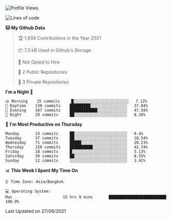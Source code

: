 <!--START_SECTION:waka-->
![Profile Views](http://img.shields.io/badge/Profile%20Views-128-blue)

![Lines of code](https://img.shields.io/badge/From%20Hello%20World%20I%27ve%20Written-25455%20lines%20of%20code-blue)

**🐱 My Github Data** 

> 🏆 1,939 Contributions in the Year 2021
 > 
> 📦 7.3 kB Used in Github's Storage 
 > 
> 🚫 Not Opted to Hire
 > 
> 📜 2 Public Repositories 
 > 
> 🔑 3 Private Repositories  
 > 
**I'm a Night 🦉** 

```text
🌞 Morning    25 commits     █░░░░░░░░░░░░░░░░░░░░░░░░   7.12% 
🌆 Daytime    130 commits    █████████░░░░░░░░░░░░░░░░   37.04% 
🌃 Evening    167 commits    ████████████░░░░░░░░░░░░░   47.58% 
🌙 Night      29 commits     ██░░░░░░░░░░░░░░░░░░░░░░░   8.26%

```
📅 **I'm Most Productive on Thursday** 

```text
Monday       33 commits     ██░░░░░░░░░░░░░░░░░░░░░░░   9.4% 
Tuesday      37 commits     ██░░░░░░░░░░░░░░░░░░░░░░░   10.54% 
Wednesday    71 commits     █████░░░░░░░░░░░░░░░░░░░░   20.23% 
Thursday     150 commits    ██████████░░░░░░░░░░░░░░░   42.74% 
Friday       18 commits     █░░░░░░░░░░░░░░░░░░░░░░░░   5.13% 
Saturday     30 commits     ██░░░░░░░░░░░░░░░░░░░░░░░   8.55% 
Sunday       12 commits     ░░░░░░░░░░░░░░░░░░░░░░░░░   3.42%

```


📊 **This Week I Spent My Time On** 

```text
⌚︎ Time Zone: Asia/Bangkok

💻 Operating System: 
Mac                      15 hrs 9 mins       █████████████████████████   100.0%

```


 Last Updated on 27/06/2021
<!--END_SECTION:waka-->